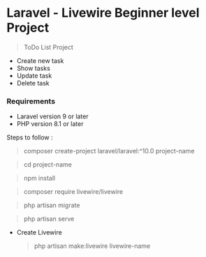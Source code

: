 # Laravel - Livewire Beginner level Project  

> ToDo List Project 
- Create new task 
- Show tasks 
- Update task 
- Delete task 

### Requirements 
- Laravel version 9 or later
- PHP version 8.1 or later

<p> Steps to follow : </p>

> composer create-project laravel/laravel:^10.0 project-name

> cd project-name

> npm install

> composer require livewire/livewire

> php artisan migrate

> php artisan serve

- Create Livewire
	> php artisan make:livewire livewire-name
 
